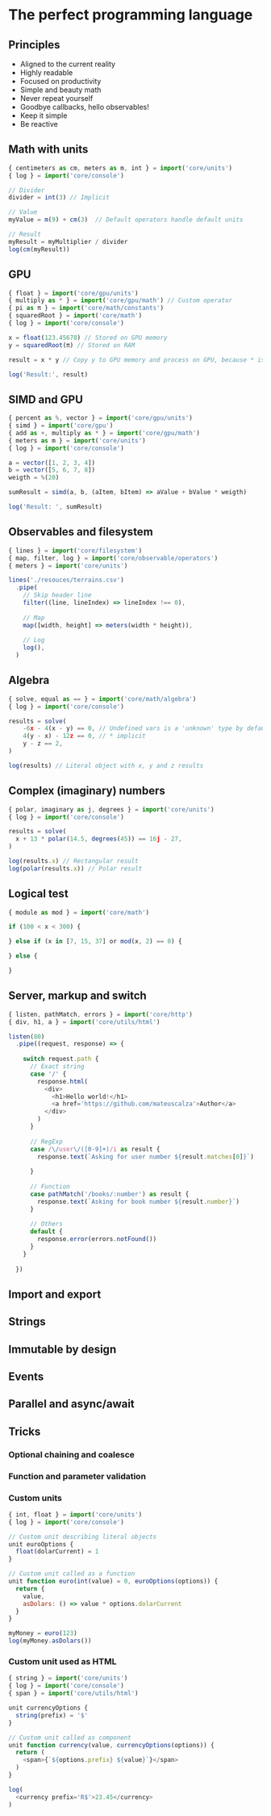 # The perfect programming language

## Principles
* Aligned to the current reality
* Highly readable
* Focused on productivity
* Simple and beauty math
* Never repeat yourself
* Goodbye callbacks, hello observables!
* Keep it simple
* Be reactive

## Math with units
```javascript
{ centimeters as cm, meters as m, int } = import('core/units')
{ log } = import('core/console')

// Divider
divider = int(3) // Implicit

// Value
myValue = m(9) + cm(3)  // Default operators handle default units

// Result
myResult = myMultiplier / divider
log(cm(myResult))
```

## GPU
```javascript
{ float } = import('core/gpu/units')
{ multiply as * } = import('core/gpu/math') // Custom operator
{ pi as π } = import('core/math/constants')
{ squaredRoot } = import('core/math')
{ log } = import('core/console')

x = float(123.45678) // Stored on GPU memory
y = squaredRoot(π) // Stored on RAM

result = x * y // Copy y to GPU memory and process on GPU, because * is a GPU operator

log('Result:', result)
```

## SIMD and GPU
```javascript
{ percent as %, vector } = import('core/gpu/units')
{ simd } = import('core/gpu')
{ add as +, multiply as * } = import('core/gpu/math')
{ meters as m } = import('core/units')
{ log } = import('core/console')

a = vector([1, 2, 3, 4])
b = vector([5, 6, 7, 8])
weigth = %(20)

sumResult = simd(a, b, (aItem, bItem) => aValue + bValue * weigth)

log('Result: ', sumResult)
```

## Observables and filesystem
```javascript
{ lines } = import('core/filesystem')
{ map, filter, log } = import('core/observable/operators')
{ meters } = import('core/units')

lines('./resouces/terrains.csv')
  .pipe(
    // Skip header line
    filter((line, lineIndex) => lineIndex !== 0),
    
    // Map
    map([width, height] => meters(width * height)),
    
    // Log
    log(),
  )
```

## Algebra
```javascript
{ solve, equal as == } = import('core/math/algebra')
{ log } = import('core/console')

results = solve(
    -6x - 4(x - y) == 0, // Undefined vars is a 'unknown' type by default
    4(y - x) - 12z == 0, // * implicit
    y - z == 2,
)

log(results) // Literal object with x, y and z results
```

## Complex (imaginary) numbers
```javascript
{ polar, imaginary as j, degrees } = import('core/units')
{ log } = import('core/console')

results = solve(
  x + 13 * polar(14.5, degrees(45)) == 16j - 27,
)

log(results.x) // Rectangular result
log(polar(results.x)) // Polar result
```

## Logical test
```javascript
{ module as mod } = import('core/math')

if (100 < x < 300) {

} else if (x in [7, 15, 37] or mod(x, 2) == 0) {

} else {

}
```

## Server, markup and switch
```javascript
{ listen, pathMatch, errors } = import('core/http')
{ div, h1, a } = import('core/utils/html')

listen(80)
  .pipe((request, response) => {
  
    switch request.path {
      // Exact string
      case '/' {
        response.html(
          <div>
            <h1>Hello world!</h1>
            <a href='https://github.com/mateuscalza'>Author</a>
          </div>
        )
      }
      
      // RegExp
      case /\/user\/([0-9]+)/i as result {
        response.text(`Asking for user number ${result.matches[0]}`)
      
      }
        
      // Function
      case pathMatch('/books/:number') as result {
        response.text(`Asking for book number ${result.number}`)
      }
      
      // Others
      default {
        response.error(errors.notFound())
      }
    }
  
  })
```

## Import and export

## Strings

## Immutable by design

## Events

## Parallel and async/await

## Tricks

### Optional chaining and coalesce

### Function and parameter validation

### Custom units
```javascript
{ int, float } = import('core/units')
{ log } = import('core/console')

// Custom unit describing literal objects
unit euroOptions {
  float(dolarCurrent) = 1
}

// Custom unit called as a function
unit function euro(int(value) = 0, euroOptions(options)) {
  return {
    value,
    asDolars: () => value * options.dolarCurrent
  }
}

myMoney = euro(123)
log(myMoney.asDolars())
```

### Custom unit used as HTML
```javascript
{ string } = import('core/units')
{ log } = import('core/console')
{ span } = import('core/utils/html')

unit currencyOptions {
  string(prefix) = '$'
}

// Custom unit called as component
unit function currency(value, currencyOptions(options)) {
  return (
    <span>{`${options.prefix} ${value}`}</span>
  )
}

log(
  <currency prefix='R$'>23.45</currency>
)
```

